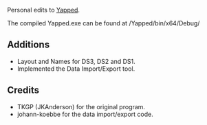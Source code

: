 Personal edits to [Yapped](https://github.com/JKAnderson/Yapped).

The compiled Yapped.exe can be found at /Yapped/bin/x64/Debug/

## Additions
* Layout and Names for DS3, DS2 and DS1.
* Implemented the Data Import/Export tool.

## Credits
* TKGP (JKAnderson) for the original program.
* johann-koebbe for the data import/export code.

